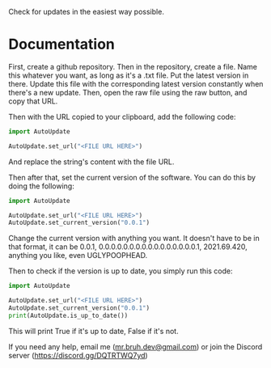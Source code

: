 Check for updates in the easiest way possible.

Documentation
===

First, create a github repository. Then in the repository, create a file. Name this whatever you want, as long as it's a .txt file. Put the latest version in there. Update this file with the corresponding latest version constantly when there's a new update. Then, open the raw file using the raw button, and copy that URL.

Then with the URL copied to your clipboard, add the following code:

```py
import AutoUpdate

AutoUpdate.set_url("<FILE URL HERE>")
```

And replace the string's content with the file URL.

Then after that, set the current version of the software. You can do this by doing the following:

```py
import AutoUpdate

AutoUpdate.set_url("<FILE URL HERE>")
AutoUpdate.set_current_version("0.0.1")
```

Change the current version with anything you want. It doesn't have to be in that format, it can be 0.0.1, 0.0.0.0.0.0.0.0.0.0.0.0.0.0.0.0.1, 2021.69.420, anything you like, even UGLYPOOPHEAD.

Then to check if the version is up to date, you simply run this code:

```py
import AutoUpdate

AutoUpdate.set_url("<FILE URL HERE>")
AutoUpdate.set_current_version("0.0.1")
print(AutoUpdate.is_up_to_date())
```

This will print True if it's up to date, False if it's not.

If you need any help, email me (mr.bruh.dev@gmail.com) or join the Discord server (https://discord.gg/DQTRTWQ7yd)